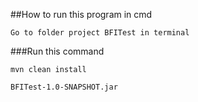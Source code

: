 ##How to run this program in cmd
```
Go to folder project BFITest in terminal
```

###Run this command
```
mvn clean install
```

```
BFITest-1.0-SNAPSHOT.jar
```
